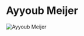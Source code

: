 # Ayyoub Meijer

![Ayyoub Meijer](https://orig04.deviantart.net/c3e3/f/2016/042/5/0/you_re_a_wizard__barry__by_blazbaros-d9r74qv.png)
